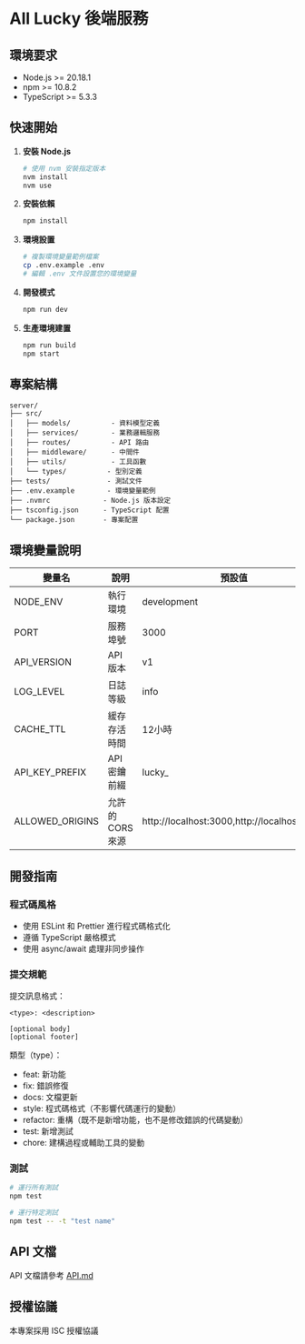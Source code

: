 # All Lucky 後端服務

## 環境要求

- Node.js >= 20.18.1
- npm >= 10.8.2
- TypeScript >= 5.3.3

## 快速開始

1. **安裝 Node.js**
   ```bash
   # 使用 nvm 安裝指定版本
   nvm install
   nvm use
   ```

2. **安裝依賴**
   ```bash
   npm install
   ```

3. **環境設置**
   ```bash
   # 複製環境變量範例檔案
   cp .env.example .env
   # 編輯 .env 文件設置您的環境變量
   ```

4. **開發模式**
   ```bash
   npm run dev
   ```

5. **生產環境建置**
   ```bash
   npm run build
   npm start
   ```

## 專案結構

```
server/
├── src/
│   ├── models/          - 資料模型定義
│   ├── services/        - 業務邏輯服務
│   ├── routes/          - API 路由
│   ├── middleware/      - 中間件
│   ├── utils/           - 工具函數
│   └── types/          - 型別定義
├── tests/              - 測試文件
├── .env.example        - 環境變量範例
├── .nvmrc             - Node.js 版本設定
├── tsconfig.json      - TypeScript 配置
└── package.json       - 專案配置
```

## 環境變量說明

| 變量名 | 說明 | 預設值 |
|--------|------|--------|
| NODE_ENV | 執行環境 | development |
| PORT | 服務埠號 | 3000 |
| API_VERSION | API 版本 | v1 |
| LOG_LEVEL | 日誌等級 | info |
| CACHE_TTL | 緩存存活時間 | 12小時 |
| API_KEY_PREFIX | API 密鑰前綴 | lucky_ |
| ALLOWED_ORIGINS | 允許的 CORS 來源 | http://localhost:3000,http://localhost:8080 |

## 開發指南

### 程式碼風格
- 使用 ESLint 和 Prettier 進行程式碼格式化
- 遵循 TypeScript 嚴格模式
- 使用 async/await 處理非同步操作

### 提交規範
提交訊息格式：
```
<type>: <description>

[optional body]
[optional footer]
```

類型（type）：
- feat: 新功能
- fix: 錯誤修復
- docs: 文檔更新
- style: 程式碼格式（不影響代碼運行的變動）
- refactor: 重構（既不是新增功能，也不是修改錯誤的代碼變動）
- test: 新增測試
- chore: 建構過程或輔助工具的變動

### 測試
```bash
# 運行所有測試
npm test

# 運行特定測試
npm test -- -t "test name"
```

## API 文檔

API 文檔請參考 [API.md](./API.md)

## 授權協議

本專案採用 ISC 授權協議 